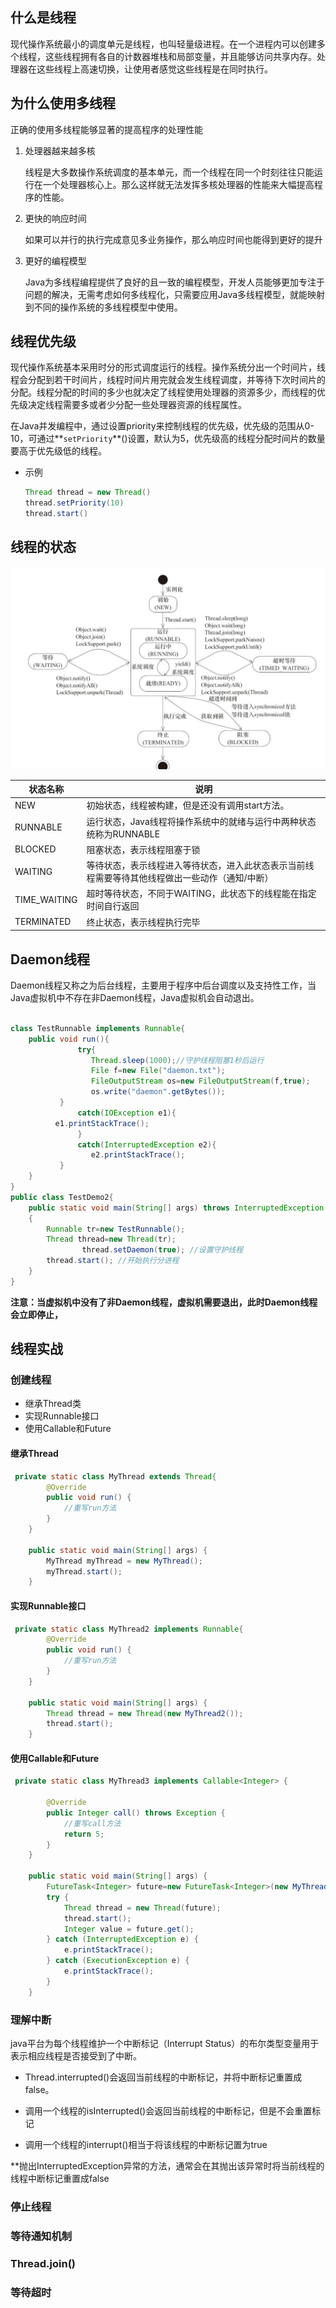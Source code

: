 

## 什么是线程

现代操作系统最小的调度单元是线程，也叫轻量级进程。在一个进程内可以创建多个线程，这些线程拥有各自的计数器堆栈和局部变量，并且能够访问共享内存。处理器在这些线程上高速切换，让使用者感觉这些线程是在同时执行。

## 为什么使用多线程

正确的使用多线程能够显著的提高程序的处理性能

1. 处理器越来越多核

   线程是大多数操作系统调度的基本单元，而一个线程在同一个时刻往往只能运行在一个处理器核心上。那么这样就无法发挥多核处理器的性能来大幅提高程序的性能。

2. 更快的响应时间

   如果可以并行的执行完成意见多业务操作，那么响应时间也能得到更好的提升

3. 更好的编程模型

   Java为多线程编程提供了良好的且一致的编程模型，开发人员能够更加专注于问题的解决，无需考虑如何多线程化，只需要应用Java多线程模型，就能映射到不同的操作系统的多线程模型中使用。

## 线程优先级

现代操作系统基本采用时分的形式调度运行的线程。操作系统分出一个时间片，线程会分配到若干时间片，线程时间片用完就会发生线程调度，并等待下次时间片的分配。线程分配的时间的多少也就决定了线程使用处理器的资源多少，而线程的优先级决定线程需要多或者少分配一些处理器资源的线程属性。

在Java并发编程中，通过设置priority来控制线程的优先级，优先级的范围从0-10，可通过**`setPriority`**()设置，默认为5，优先级高的线程分配时间片的数量要高于优先级低的线程。

- 示例

  ```java
  Thread thread = new Thread()
  thread.setPriority(10)
  thread.start()
  ```



## 线程的状态

![image-20220306161550390](https://raw.githubusercontent.com/ppb2/note/main/imgs/image-20220306161550390.png)

| 状态名称     | 说明                                                         |
| ------------ | ------------------------------------------------------------ |
| NEW          | 初始状态，线程被构建，但是还没有调用start方法。              |
| RUNNABLE     | 运行状态，Java线程将操作系统中的就绪与运行中两种状态统称为RUNNABLE |
| BLOCKED      | 阻塞状态，表示线程阻塞于锁                                   |
| WAITING      | 等待状态，表示线程进入等待状态，进入此状态表示当前线程需要等待其他线程做出一些动作（通知/中断） |
| TIME_WAITING | 超时等待状态，不同于WAITING，此状态下的线程能在指定时间自行返回 |
| TERMINATED   | 终止状态，表示线程执行完毕                                   |

## Daemon线程

Daemon线程又称之为后台线程，主要用于程序中后台调度以及支持性工作，当Java虚拟机中不存在非Daemon线程，Java虚拟机会自动退出。

```java

class TestRunnable implements Runnable{     
    public void run(){     
               try{     
                  Thread.sleep(1000);//守护线程阻塞1秒后运行     
                  File f=new File("daemon.txt");     
                  FileOutputStream os=new FileOutputStream(f,true);     
                  os.write("daemon".getBytes());     
           }     
               catch(IOException e1){     
          e1.printStackTrace();     
               }     
               catch(InterruptedException e2){     
                  e2.printStackTrace();     
           }     
    }     
}     
public class TestDemo2{     
    public static void main(String[] args) throws InterruptedException     
    {     
        Runnable tr=new TestRunnable();     
        Thread thread=new Thread(tr);     
                thread.setDaemon(true); //设置守护线程     
        thread.start(); //开始执行分进程     
    }     
} 
```

**注意：当虚拟机中没有了非Daemon线程，虚拟机需要退出，此时Daemon线程会立即停止，**

## 线程实战

### 创建线程

- 继承Thread类
- 实现Runnable接口
- 使用Callable和Future

#### 继承Thread

```java
 private static class MyThread extends Thread{
        @Override
        public void run() {
            //重写run方法
        }
    }

    public static void main(String[] args) {
        MyThread myThread = new MyThread();
        myThread.start();
    }
```

#### 实现Runnable接口

```java
 private static class MyThread2 implements Runnable{
        @Override
        public void run() {
            //重写run方法
        }
    }

    public static void main(String[] args) {
        Thread thread = new Thread(new MyThread2());
        thread.start();
    }
```

#### 使用Callable和Future

```java
 private static class MyThread3 implements Callable<Integer> {

        @Override
        public Integer call() throws Exception {
            //重写call方法
            return 5;
        }
    }

    public static void main(String[] args) {
        FutureTask<Integer> future=new FutureTask<Integer>(new MyThread3());
        try {
            Thread thread = new Thread(future);
            thread.start();
            Integer value = future.get();
        } catch (InterruptedException e) {
            e.printStackTrace();
        } catch (ExecutionException e) {
            e.printStackTrace();
        }
    }
```



### 理解中断

java平台为每个线程维护一个中断标记（Interrupt Status）的布尔类型变量用于表示相应线程是否接受到了中断。

+ Thread.interrupted()会返回当前线程的中断标记，并将中断标记重置成false。

+ 调用一个线程的isInterrupted()会返回当前线程的中断标记，但是不会重置标记

+ 调用一个线程的interrupt()相当于将该线程的中断标记置为true

**抛出InterruptedException异常的方法，通常会在其抛出该异常时将当前线程的线程中断标记重置成false

### 停止线程



### 等待通知机制



### Thread.join()



### 等待超时

